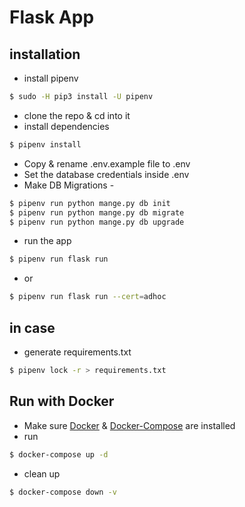 # Flask App


## installation
- install pipenv
```bash
$ sudo -H pip3 install -U pipenv
```
- clone the repo & cd into it
- install dependencies
```bash
$ pipenv install
```
- Copy & rename .env.example file to .env
- Set the database credentials inside .env
- Make DB Migrations - 
```bash
$ pipenv run python mange.py db init
$ pipenv run python mange.py db migrate
$ pipenv run python mange.py db upgrade
```
- run the app
```bash
$ pipenv run flask run
```
- or
```bash
$ pipenv run flask run --cert=adhoc
```


## in case
- generate requirements.txt
```bash
$ pipenv lock -r > requirements.txt
```

## Run with Docker
- Make sure [Docker](https://docs.docker.com/install/ "Docker") & [Docker-Compose](https://docs.docker.com/compose/install/ "Docker-Compose") are installed
- run
```bash
$ docker-compose up -d
```
- clean up
```bash
$ docker-compose down -v
```